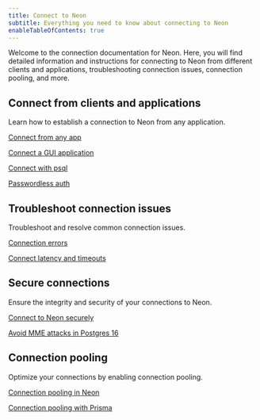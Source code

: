 ```yaml
---
title: Connect to Neon
subtitle: Everything you need to know about connecting to Neon
enableTableOfContents: true
---
```


Welcome to the connection documentation for Neon. Here, you will find detailed information and instructions for connecting to Neon from different clients and applications, troubleshooting connection issues, connection pooling, and more.

## Connect from clients and applications

Learn how to establish a connection to Neon from any application.

<DetailIconCards>

<a href="/docs/connect/connect-from-any-app" description="Learn about connection strings and how to connect to Neon from any application" icon="audio-jack">Connect from any app</a>

<a href="/docs/connect/connect-postgres-gui" description="Learn how to connect to a Neon database from a GUI application" icon="audio-jack">Connect a GUI application</a>

<a href="/docs/connect/query-with-psql-editor" description="Connect with psql, the native command-line client for Postgres" icon="audio-jack">Connect with psql</a>

<a href="/docs/connect/passwordless-connect" description="Connect without a password using Neon's psql passwordless auth feature" icon="audio-jack">Passwordless auth</a>

</DetailIconCards>

## Troubleshoot connection issues

Troubleshoot and resolve common connection issues.

<DetailIconCards>

<a href="/docs/connect/connection-errors" description="Learn how to resolve commonly-encountered connection errors" icon="audio-jack">Connection errors</a>

<a href="/docs/connect/connection-latency" description="Learn about strategies for managing connection latency and timeouts" icon="audio-jack">Connect latency and timeouts</a>

</DetailIconCards>

## Secure connections

Ensure the integrity and security of your connections to Neon.

<DetailIconCards>

<a href="/connect/connect-securely" description="Learn how to connect to Neon securely using SSL/TLS encrypted connections" icon="audio-jack">Connect to Neon securely</a>

<a href="https://neon.tech/blog/avoid-mitm-attacks-with-psql-postgres-16" description="Learn how the psql client in Postgres 16 makes it simple to connect securely" icon="audio-jack">Avoid MME attacks in Postgres 16</a>

</DetailIconCards>

## Connection pooling

Optimize your connections by enabling connection pooling.

<DetailIconCards>

<a href="/docs/connect/connection-pooling" description="Learn how to enable connection pooling to support up to 10,000 concurrent connections" icon="audio-jack">Connection pooling in Neon</a>

<a href="/docs/guides/prisma#connect-from-serverless-functions" description="Learn about connecting from Prisma to Neon from serverless functions" icon="audio-jack">Connection pooling with Prisma</a>

</DetailIconCards>
